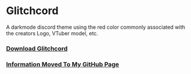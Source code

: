 # Glitchcord
A darkmode discord theme using the red color commonly associated with the creators Logo, VTuber model, etc.

### <a href="https://gavcreator.github.io/Glitchcord/Glitchcord-Theme.css" download="https://gavcreator.github.io/Glitchcord/Glitchcord-Theme.css">Download Glitchcord</a>

### [Information Moved To My GitHub Page](https://gavcreator.github.io/Glitchcord/)